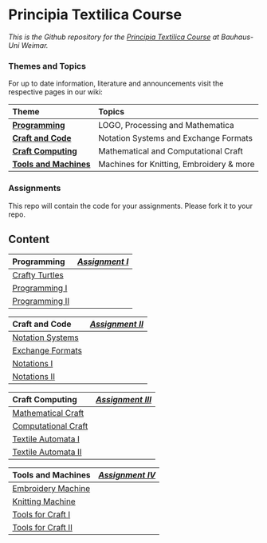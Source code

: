 Principia Textilica Course
==========================


*This is the Github repository for the [Principia Textilica Course](http://www.uni-weimar.de/medien/wiki/GMU:Principia_Textilica) at Bauhaus-Uni Weimar.*


### Themes and Topics ###

For up to date information, literature and announcements visit the respective pages in our wiki:

| Theme                           | Topics                                   |
|:--------------------------------|:-----------------------------------------|
| **[Programming][part1]**        | LOGO, Processing and Mathematica         |
| **[Craft and Code][part2]**     | Notation Systems and Exchange Formats    |
| **[Craft Computing][part3]**    | Mathematical and Computational Craft     |
| **[Tools and Machines][part4]** | Machines for Knitting, Embroidery & more |


### Assignments ###

This repo will contain the code for your assignments.
Please fork it to your repo.


## Content ##

|  **Programming**                                    |***[Assignment I][assignment1]***  |
|:----------------------------------------------------|:----------------------------------|             
|  [Crafty Turtles][week1]                            |                                   |
|  [Programming I][week2]                             |                                   |
|  [Programming II][week3]                            |                                   |

|  **Craft and Code**                                 |***[Assignment II][assignment2]*** |
|:----------------------------------------------------|:----------------------------------|                       
|  [Notation Systems][week4]                          |                                   |
|  [Exchange Formats][week5]                          |                                   |
|  [Notations I][week6]                               |                                   |
|  [Notations II][week7]                              |                                   |

|  **Craft Computing**                                |***[Assignment III][assignment3]***|
|:----------------------------------------------------|:----------------------------------|  
|  [Mathematical Craft][week8]                        |                                   |
|  [Computational Craft][week9]                       |                                   |   
|  [Textile Automata I][week10]                       |                                   |
|  [Textile Automata II][week11]                      |                                   |
                   
|  **Tools and Machines**                             |***[Assignment IV][assignment4]*** |
|:----------------------------------------------------|:----------------------------------|                                                  
|  [Embroidery Machine][week12]                       |                                   |
|  [Knitting Machine][week13]                         |                                   |
|  [Tools for Craft I][week14]                        |                                   |
|  [Tools for Craft II][week15]                       |                                   |


[part1]: http://www.uni-weimar.de/medien/wiki/GMU:Principia_Textilica/Part1
[part2]: http://www.uni-weimar.de/medien/wiki/GMU:Principia_Textilica/Part2
[part3]: http://www.uni-weimar.de/medien/wiki/GMU:Principia_Textilica/Part3
[part4]: http://www.uni-weimar.de/medien/wiki/GMU:Principia_Textilica/Part4

[week1]: 01-crafty-turtles
[week2]: 02-programming-1
[week3]: 03-programming-2

[week4]: 04-notation-systems
[week5]: 05-exchange-formats
[week6]: 06-notations-1
[week7]: 07-notations-2

[week8]: 08-mathematical-craft
[week9]: 09-computational-craft
[week10]: 10-textile-automata-1
[week11]: 11-textile-automata-2

[week12]: 12-embroidery-machine
[week13]: 13-knitting-machine
[week14]: 14-tools-for-craft-1
[week15]: 15-tools-for-craft-2

[assignment1]: assignments/programming
[assignment2]: assignments/craft-and-code
[assignment3]: assignments/craft-computing
[assignment4]: assignments/tools-and-machines
